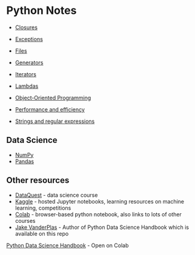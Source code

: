 # Python Notes

- [Closures](./closures/)
- [Exceptions](./exceptions/)
- [Files](./files/)
- [Generators](./generators/)
- [Iterators](./iterators/)
- [Lambdas](./generators/)
- [Object-Oriented Programming](./oop/)

- [Performance and efficiency](./performance/)
- [Strings and regular expressions](./strings/)


## Data Science

- [NumPy](./numpy/)
- [Pandas](./pandas/)

## Other resources 
- [DataQuest](https://dataquest.io) - data science course
- [Kaggle](https://www.kaggle.com) - hosted Jupyter notebooks, learning resources on machine learning, competitions
- [Colab](https://colab.research.google.com/) - browser-based python notebook, also links to lots of other courses
- [Jake VanderPlas](https://github.com/jakevdp) - Author of Python Data Science Handbook which is available on this repo

[Python Data Science Handbook](https://colab.research.google.com/github/jakevdp/PythonDataScienceHandbook/blob/master/notebooks/00.00-Preface.ipynb) - Open on Colab



